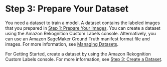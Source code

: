 # Step 3: Prepare Your Dataset<a name="gs-step-prepare-dataset-cli"></a>

You need a dataset to train a model\. A dataset contains the labeled images that you prepared in [Step 1: Prepare Your Images](gs-step-prepare-images-cli.md)\. You can create a dataset using the Amazon Rekognition Custom Labels console\. Alternatively, you can use an Amazon SageMaker Ground Truth manifest format file and images\. For more information, see [Managing Datasets](cd-managing-datasets.md)\. 

For Getting Started, create a dataset by using the Amazon Rekognition Custom Labels console\. For more information, see [Step 3: Create a Dataset](gs-step-create-dataset.md)\.
